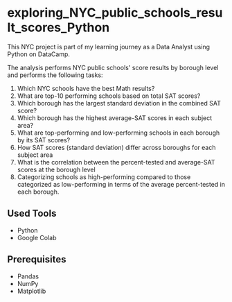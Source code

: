 # exploring_NYC_public_schools_result_scores_Python

This NYC project is part of my learning journey as a Data Analyst using Python on DataCamp.

The analysis performs NYC public schools' score results by borough level and performs the following tasks: 

1. Which NYC schools have the best Math results?
2. What are top-10 performing schools based on total SAT scores?
3. Which borough has the largest standard deviation in the combined SAT score?
4. Which borough has the highest average-SAT scores in each subject area?
5. What are top-performing and low-performing schools in each borough by its SAT scores?
6. How SAT scores (standard deviation) differ across boroughs for each subject area
7. What is the correlation between the percent-tested and average-SAT scores at the borough level
8. Categorizing schools as high-performing compared to those categorized as low-performing in terms of the average percent-tested in each borough.

## Used Tools 
* Python
* Google Colab

## Prerequisites

* Pandas
* NumPy
* Matplotlib
